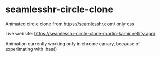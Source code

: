 # seamlesshr-circle-clone

Animated circle clone from https://seamlesshr.com/ only css

Live website: https://seamlesshr-circle-clone-martin-kamir.netlify.app/

Animation currently working only in chrome canary, because of experimating with :has()

